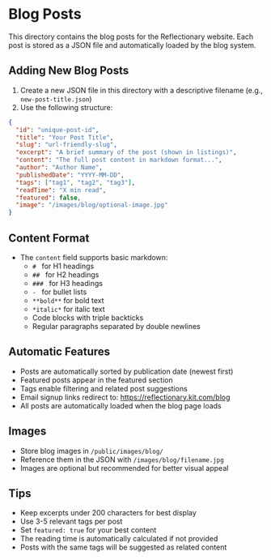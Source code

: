 # Blog Posts

This directory contains the blog posts for the Reflectionary website. Each post is stored as a JSON file and automatically loaded by the blog system.

## Adding New Blog Posts

1. Create a new JSON file in this directory with a descriptive filename (e.g., `new-post-title.json`)
2. Use the following structure:

```json
{
  "id": "unique-post-id",
  "title": "Your Post Title",
  "slug": "url-friendly-slug",
  "excerpt": "A brief summary of the post (shown in listings)",
  "content": "The full post content in markdown format...",
  "author": "Author Name",
  "publishedDate": "YYYY-MM-DD",
  "tags": ["tag1", "tag2", "tag3"],
  "readTime": "X min read",
  "featured": false,
  "image": "/images/blog/optional-image.jpg"
}
```

## Content Format

- The `content` field supports basic markdown:
  - `# ` for H1 headings
  - `## ` for H2 headings  
  - `### ` for H3 headings
  - `- ` for bullet lists
  - `**bold**` for bold text
  - `*italic*` for italic text
  - Code blocks with triple backticks
  - Regular paragraphs separated by double newlines

## Automatic Features

- Posts are automatically sorted by publication date (newest first)
- Featured posts appear in the featured section
- Tags enable filtering and related post suggestions
- Email signup links redirect to: https://reflectionary.kit.com/blog
- All posts are automatically loaded when the blog page loads

## Images

- Store blog images in `/public/images/blog/`
- Reference them in the JSON with `/images/blog/filename.jpg`
- Images are optional but recommended for better visual appeal

## Tips

- Keep excerpts under 200 characters for best display
- Use 3-5 relevant tags per post
- Set `featured: true` for your best content
- The reading time is automatically calculated if not provided
- Posts with the same tags will be suggested as related content